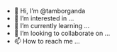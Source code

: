 - 👋 Hi, I’m @tamborganda
- 👀 I’m interested in ...
- 🌱 I’m currently learning ...
- 💞️ I’m looking to collaborate on ...
- 📫 How to reach me ...

<!---
tamborganda/tamborganda is a ✨ special ✨ repository because its `README.md` (this file) appears on your GitHub profile.
You can click the Preview link to take a look at your changes.
--->
